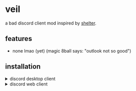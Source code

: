 # veil
a bad discord client mod inspired by [shelter]("https://shelter.uwu.network").

## features
- none lmao (yet) (magic 8ball says: "outlook not so good")

## installation
<details>
    <summary>discord desktop client</summary>

1. download the `veil.js` file from the latest release or the `out` folder of your build.
2. start Discord with the flag `--remote-debugging-port=4444`.
3. execute the `veil.js` file using ./scripts/inject.js. (might have to edit the file location in there because im lazy)
4. finished

</details>

<details>
    <summary>discord web client</summary>
1. copy & paste the contents of `veil.js` into the console of the discord web client.
2. youre done
</details>